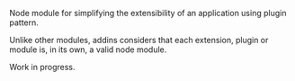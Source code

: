 Node module for simplifying the extensibility of an application using plugin pattern.

Unlike other modules, addins considers that each extension, plugin or module is, in its own, a valid node module.

Work in progress.